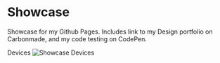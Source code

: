# Showcase

Showcase for my Github Pages. Includes link to my Design portfolio on Carbonmade, and my code testing on CodePen.

Devices
![Showcase Devices](img/screenshots/showcase_devices.png "Showcase on Devices")
